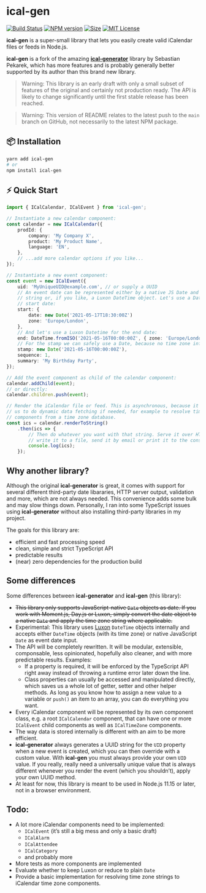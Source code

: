 # ical-gen

[![Build Status][travis-image]][travis-url]
[![NPM version][npm-version-image]][npm-url]
[![Size][min-size-image]][npm-url]
[![MIT License][license-image]][license-url]

**ical-gen** is a super-small library that lets you easily create valid iCalendar files or feeds in Node.js.

**ical-gen** is a fork of the amazing [**ical-generator**](https://github.com/sebbo2002/ical-generator) library by Sebastian Pekarek, which has more features and is probably generally better supported by its author than this brand new library.

> Warning: This library is an early draft with only a small subset of features of the original and certainly not production ready. The API is likely to change significantly until the first stable release has been reached.

> Warning: This version of README relates to the latest push to the `main` branch on GitHub, not necessarily to the latest NPM package.


## 📦 Installation

```sh
yarn add ical-gen
# or
npm install ical-gen
```


## ⚡️ Quick Start

```typescript
import { ICalCalendar, ICalEvent } from 'ical-gen';

// Instantiate a new calendar component:
const calendar = new ICalCalendar({
	prodId: {
		company: 'My Company X',
		product: 'My Product Name',
		language: 'EN',
	},
	// ...add more calendar options if you like...
});

// Instantiate a new event component:
const event = new ICalEvent({
	uid: 'MyUniqueUID@example.com', // or supply a UUID
	// An event date can be represented either by a native JS Date and a time zone
	// string or, if you like, a Luxon DateTime object. Let's use a Date for the
	// start date:
	start: {
		date: new Date('2021-05-17T18:30:00Z')
		zone: 'Europe/London',
	},
	// And let's use a Luxon Datetime for the end date:
	end: DateTime.fromISO('2021-05-16T00:00:00Z', { zone: 'Europe/London' }),
	// For the stamp we can safely use a Date, because no time zone information is required.
	stamp: new Date('2021-05-16T00:00:00Z'),
	sequence: 1,
	summary: 'My Birthday Party',
});

// Add the event component as child of the calendar component:
calendar.addChild(event);
// or directly:
calendar.children.push(event);

// Render the iCalendar file or feed. This is asynchronous, because it enables
// us to do dynamic data fetching if needed, for example to resolve time zone
// components from a time zone database.
const ics = calendar.renderToString()
	.then(ics => {
		// Then do whatever you want with that string. Serve it over HTTP,
		// write it to a file, send it by email or print it to the console:
		console.log(ics);
	});
```


## Why another library?

Although the original **ical-generator** is great, it comes with support for several different third-party date libararies, HTTP server output, validation and more, which are not always needed. This convenience adds some bulk and may slow things down. Personally, I ran into some TypeScript issues using **ical-generator** without also installing third-party libraries in my project.

The goals for this library are:

- efficient and fast processing speed
- clean, simple and strict TypeScript API
- predictable results
- (near) zero dependencies for the production build


## Some differences

Some differences between **ical-generator** and **ical-gen** (this library):

- ~~This library only supports JavaScript-native `Date` objects as date. If you work with Moment.js, Day.js or Luxon, simply convert the date object to a native `Date` and apply the time zone string where applicable.~~
- Experimental: This library uses [Luxon](https://github.com/moment/luxon) `DateTime` objects internally and accepts either `DateTime` objects (with its time zone) or native JavaScript `Date` as event date input.
- The API will be completely rewritten. It will be modular, extensible, componsable, less opinionated, hopefully also cleaner, and with more predictable results. Examples:
  - If a property is required, it will be enforced by the TypeScript API right away instead of throwing a runtime error later down the line.
  - Class properties can usually be accessed and manipulated directly, which saves us a whole lot of getter, setter and other helper methods. As long as you know how to assign a new value to a variable or `push()` an item to an array, you can do everything you want.
- Every iCalendar component will be represented by its own component class, e.g. a root `ICalCalendar` component, that can have one or more `ICalEvent` child components as well as `ICalTimeZone` components.
- The way data is stored internally is different with an aim to be more efficient.
- **ical-generator** always generates a UUID string for the `UID` property when a new event is created, which you can then override with a custom value. With **ical-gen** you must always provide your own `UID` value. If you really, really need a universally unique value that is always different whenever you render the event (which you shouldn’t), apply your own UUID method.
- At least for now, this library is meant to be used in Node.js 11.15 or later, not in a browser environment.


## Todo:

- A lot more iCalendar components need to be implemented:
  - `ICalEvent` (it’s still a big mess and only a basic draft)
  - `ICalAlarm`
  - `ICalAttendee`
  - `ICalCategory`
  - and probably more
- More tests as more components are implemented
- Evaluate whether to keep Luxon or reduce to plain `Date`
- Provide a basic implementation for resolving time zone strings to iCalendar time zone components.



[npm-url]: https://npmjs.org/package/ical-gen
[npm-version-image]: https://img.shields.io/npm/v/ical-gen.svg?style=flat

[travis-url]: https://travis-ci.org/Manc/ical-gen
[travis-image]: https://img.shields.io/travis/Manc/ical-gen/master.svg?style=flat

[min-size-image]: https://img.shields.io/bundlephobia/min/ical-gen?style=flat

[license-url]: LICENSE
[license-image]: https://img.shields.io/badge/license-MIT-blue.svg?style=flat

